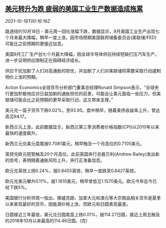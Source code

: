 <!--1634603462000-->
[美元转升为跌 疲弱的美国工业生产数据造成拖累](https://cn.reuters.com/article/forex-close-1018-mon-idCNKBS2H900C)
------

<div><i>2021-10-19T00:16:16Z</i></div><p>路透纽约10月18日 - 美元周一回吐涨幅下跌，数据显示，9月美国工业生产出现七个月来最大降幅，稍早一度上涨，因市场预期美国联邦储备委员会(美联储/FED)可能比之前预期的更接近加息。</p><p>美国9月工厂生产创七个月最大降幅，因全球半导体供应持续短缺打压汽车生产，进一步证明供应限制正在阻碍经济成长。</p><p>供应干扰加剧了人们对高通胀的担忧，并加剧了人们对美联储将需要采取行动遏制物价上涨的预期。</p><p>Action Economics全球货币分析部门董事总经理Ronald Simpson表示，“全球央行更加积极地应对日益加剧的通胀担忧的前景，可能会让美元面临一些压力，但美联储可能会比之前预期的更早采取行动，这又带来支撑。”</p><p>美元兑一篮子货币下跌0.02%，至93.95。盘中稍早，随着美债收益率上升，曾达高见94.17。</p><p>新西兰元上涨，此前数据显示，新西兰第三季消费者价格指数(CPI)以2010年以来最快的速度飙升。</p><p>新西兰元兑美元盘尾报0.7081美元，稍早触及一个月高位的0.7105美元。</p><p>英镑兑欧元短暂触及20个月高位，此前英国央行总裁贝利(Andrew Bailey)发出新的信号，表明随着通胀风险上升，央行正准备加息。</p><p>欧元兑英镑上扬0.24%，报0.8455英镑，稍早一度跌至0.8427英镑。</p><p>欧元兑美元攀升0.11%，报1.1610美元，稍早曾低见1.1570美元。欧元今年迄今已经下跌5%。</p><p>美国银行分析师周一指出，挪威克朗、加拿大元和澳元等大宗商品相关货币是夏季以来表现最好的货币，因能源价格上涨，而欧元和日圆表现最差。</p><p>日圆接近三年最低，美元兑日圆尾盘上扬0.01%，报114.27日圆，接近上周五触及的2018年10月以来最高的114.46日圆。(完)</p>
